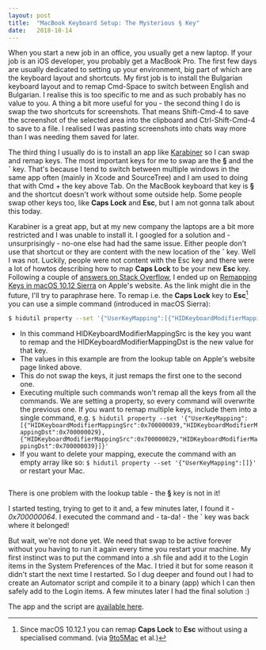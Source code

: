 ```yaml
---
layout: post
title:  "MacBook Keyboard Setup: The Mysterious § Key"
date:   2018-10-14
---
```


<span class="dropcap">W</span>hen you start a new job in an office, you usually get a new laptop. If your job is an iOS developer, you probably get a MacBook Pro. The first few days are usually dedicated to setting up your environment, big part of which are the keyboard layout and shortcuts. My first job is to install the Bulgarian keyboard layout and to remap Cmd-Space to switch between English and Bulgarian. I realise this is too specific to me and as such probably has no value to you. A thing a bit more useful for you - the second thing I do is swap the two shortcuts for screenshots. That means Shift-Cmd-4 to save the screenshot of the selected area into the clipboard and Ctrl-Shift-Cmd-4 to save to a file. I realised I was pasting screenshots into chats way more than I was needing them saved for later.

The third thing I usually do is to install an app like [Karabiner](https://github.com/tekezo/Karabiner-Elements) so I can swap and remap keys. The most important keys for me to swap are the **§** and the **\`** key. That's because I tend to switch between multiple windows in the same app often (mainly in Xcode and SourceTree) and I am used to doing that with Cmd + the key above Tab. On the MacBook keyboard that key is **§** and the shortcut doesn't work without some outside help. Some people swap other keys too, like **Caps Lock** and **Esc**, but I am not gonna talk about this today.

Karabiner is a great app, but at my new company the laptops are a bit more restricted and I was unable to install it. I googled for a solution and - unsurprisingly - no-one else had had the same issue. Either people don't use that shortcut or they are content with the new location of the **\`** key. Well I was not. Luckily, people were not content with the Esc key and there were a lot of howtos describing how to map **Caps Lock** to be your new **Esc** key. Following a couple of [answers on Stack Overflow](https://stackoverflow.com/questions/127591/using-caps-lock-as-esc-in-mac-os-x/46460200#46460200), I ended up on [Remapping Keys in macOS 10.12 Sierra](https://developer.apple.com/library/archive/technotes/tn2450/_index.html#//apple_ref/doc/uid/DTS40017618-CH1-KEY_TABLE_USAGES) on Apple's website. As the link might die in the future, I'll try to paraphrase here. To remap i.e. the **Caps Lock** key to **Esc**[^1] you can use a simple command (introduced in macOS Sierra):

``` bash
$ hidutil property --set '{"UserKeyMapping":[{"HIDKeyboardModifierMappingSrc":0x700000039,"HIDKeyboardModifierMappingDst":0x700000029}]}'
```

- In this command HIDKeyboardModifierMappingSrc is the key you want to remap and the HIDKeyboardModifierMappingDst is the new value for that key.
- The values in this example are from the lookup table on Apple's website page linked above.
- This do not swap the keys, it just remaps the first one to the second one.
- Executing multiple such commands won't remap all the keys from all the commands. We are setting a property, so every command will overwrite the previous one. If you want to remap multiple keys, include them into a single command, e.g. `$ hidutil property --set '{"UserKeyMapping":[{"HIDKeyboardModifierMappingSrc":0x700000039,"HIDKeyboardModifierMappingDst":0x700000029},{"HIDKeyboardModifierMappingSrc":0x700000029,"HIDKeyboardModifierMappingDst":0x700000039}]}'`
- If you want to delete your mapping, execute the command with an empty array like so: `$ hidutil property --set '{"UserKeyMapping":[]}'` or restart your Mac.

<img src="{{ '/assets/img/keys-lookup-table.png' | prepend: site.baseurl }}" alt="">

There is one problem with the lookup table - the **§** key is not in it!

I started testing, trying to get to it and, a few minutes later, I found it - *0x700000064*. I executed the command and - ta-da! - the **\`** key was back where it belonged!

But wait, we're not done yet. We need that swap to be active forever without you having to run it again every time you restart your machine. My first instinct was to put the command into a .sh file and add it to the Login items in the System Preferences of the Mac. I tried it but for some reason it didn't start the next time I restarted. So I dug deeper and found out I had to create an Automator script and compile it to a binary (app) which I can then safely add to the Login items. A few minutes later I had the final solution :)

The app and the script are [available here](https://github.com/dchakarov/restore-tilde).

[^1]: Since macOS 10.12.1 you can remap **Caps Lock** to **Esc** without using a specialised command. (via [9to5Mac](https://9to5mac.com/2016/10/25/remap-escape-key-action-macbook-pro-macos-sierra-10-12-1-modifier-keys/) et al.)